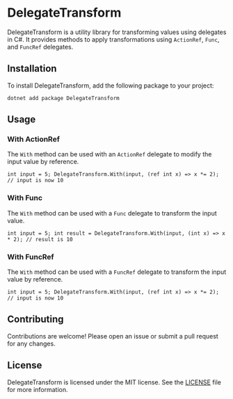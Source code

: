 # DelegateTransform

DelegateTransform is a utility library for transforming values using delegates in C#. It provides methods to apply transformations using `ActionRef`, `Func`, and `FuncRef` delegates.

## Installation

To install DelegateTransform, add the following package to your project:

```
dotnet add package DelegateTransform
```

## Usage

### With ActionRef

The `With` method can be used with an `ActionRef` delegate to modify the input value by reference.

```
int input = 5; DelegateTransform.With(input, (ref int x) => x *= 2); // input is now 10
```

### With Func

The `With` method can be used with a `Func` delegate to transform the input value.
```
int input = 5; int result = DelegateTransform.With(input, (int x) => x * 2); // result is 10
```

### With FuncRef

The `With` method can be used with a `FuncRef` delegate to transform the input value by reference.
```
int input = 5; DelegateTransform.With(input, (ref int x) => x *= 2); // input is now 10
```

## Contributing

Contributions are welcome! Please open an issue or submit a pull request for any changes.

## License

DelegateTransform is licensed under the MIT license. See the [LICENSE](LICENSE) file for more information.
